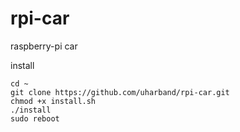 # rpi-car

raspberry-pi car

install

```
cd ~
git clone https://github.com/uharband/rpi-car.git
chmod +x install.sh
./install
sudo reboot
```

